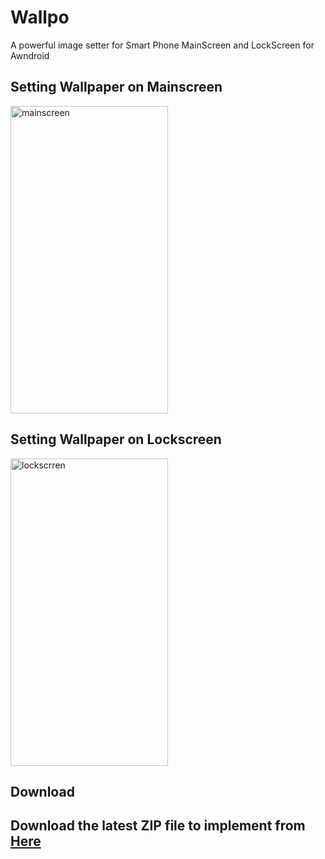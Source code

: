 # Wallpo
A powerful image setter for Smart Phone MainScreen and LockScreen for Awndroid


<h2>Setting Wallpaper on Mainscreen </h3>
<img src="Example/mainscreen.gif" alt="mainscreen" height="492" width="252">
   

<h2>Setting Wallpaper on Lockscreen </h3>
<img src="Example/lockscreen.gif" alt="lockscrren" height="492" width="252">


<h2>Download <h2>
  <p> Download the latest ZIP file to implement from
   
   <a href="https://github.com/sayyedrizwan/wallpo/archive/master.zip" >
  Here
</a>

<p>
